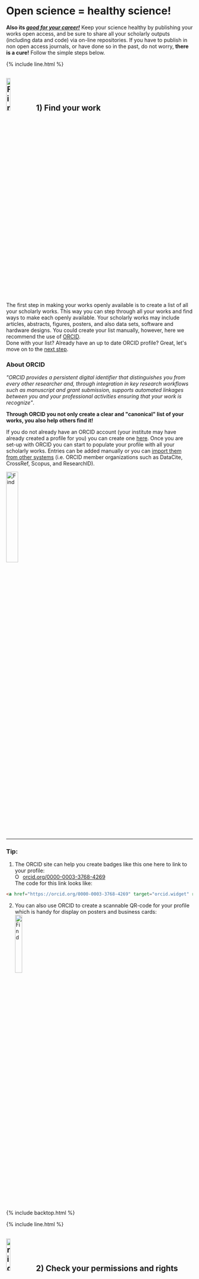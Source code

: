 # Open science = healthy science!    
**Also its [_good for your career!_](http://whyopenresearch.org/)** Keep your science healthy by publishing your works open access, and be sure to share all your scholarly outputs (including data and code) via on-line repositories. If you have to publish in non open access journals, or have done so in the past, do not worry, **there is a cure!** Follow the simple steps below.

{% include line.html %}

##  <img src="{{ site.baseurl }}/img/icons/find.png" width="15%" alt="Find">  <a name="find"></a> 1) Find your work
The first step in making your works openly available is to create a list of all your scholarly works. This way you can step through all your works and find ways to make each openly available. Your scholarly works may include articles, abstracts, figures, posters, and also data sets, software and hardware designs. You could create your list manually, however, here we recommend the use of [ORCID](https://orcid.org/).    
Done with your list? Already have an up to date ORCID profile? Great, let's move on to the [next step](#rights).

### About ORCID
*"ORCID provides a persistent digital identifier that distinguishes you from every other researcher and, through integration in key research workflows such as manuscript and grant submission, supports automated linkages between you and your professional activities ensuring that your work is recognize"*.   

**Through ORCID you not only create a clear and "canonical" list of your works, you also help others find it!**      

If you do not already have an ORCID account (your institute may have already created a profile for you) you can create one [here](https://orcid.org/register). Once you are set-up with ORCID you can start to populate your profile with all your scholarly works. Entries can be added manually or you can [import them from other systems](https://support.orcid.org/knowledgebase/articles/188278-import-works-website-user) (i.e. ORCID member organizations such as DataCite, CrossRef, Scopus, and ResearchID).  

<a href="https://orcid.org/"> <img src="{{ site.baseurl }}/img/ORCID_logo.jpg" width="25%" alt="Find"> </a>

---   

### Tip:
1. The ORCID site can help you create badges like this one here to link to your profile:   
<a href="https://orcid.org/0000-0003-3768-4269" target="orcid.widget" rel="noopener noreferrer" style="vertical-align:top;"><img src="https://orcid.org/sites/default/files/images/orcid_16x16.png" style="width:1em;margin-right:.5em;" alt="ORCID iD icon">orcid.org/0000-0003-3768-4269</a>   
The code for this link looks like:
```html
<a href="https://orcid.org/0000-0003-3768-4269" target="orcid.widget" rel="noopener noreferrer" style="vertical-align:top;"><img src="https://orcid.org/sites/default/files/images/orcid_16x16.png" style="width:1em;margin-right:.5em;" alt="ORCID iD icon">orcid.org/0000-0003-3768-4269</a>
```   
2. You can also use ORCID to create a scannable QR-code for your profile which is handy for display on posters and business cards:   
<a href="https://orcid.org/0000-0003-3768-4269"> <img src="{{ site.baseurl }}/img/my_orcid_qrcode.png" width="20%" alt="Find"> </a>

{% include backtop.html %}

{% include line.html %}

## <img src="{{ site.baseurl }}/img/icons/rights.png" width="15%" alt="rights"> <a name="rights"></a> 2) Check your permissions and rights
[*DISCLAIMER*](#disclaimer)   

Before attempting to make your work open access you may wish to:
1. Consult with superiors, co-workers/co-authors to see what their opinion is on sharing the scholarly works openly.
2. Check your rights and permissions. Some publishers or journals do not permit the open sharing of works. Therefore you need to check your rights before proceeding to share your work.

You can do the above for each of the item in your list of works. You can also check if your institute (or the institute of one of your co-workers) has an overarching [Open Access License](#oalicense) which enables you to share works.    

Checked your rights? Ready for the [next step](#upload)?  

### How to check your rights?
If you are at a university your librarian may be able to advise and inform you about your rights for a given publisher/publication. You can also check yourself since most publishers list their policies on their website.   

### Quickly check your rights for published articles
Depending on the journal you may or may not be able to share the [pre-print](https://en.wikipedia.org/wiki/Preprint), [post-print](https://en.wikipedia.org/wiki/Postprint), or published article form of your article. The site [Sherpa Romeo](http://sherpa.ac.uk/romeo/index.php) may also be a helpful resource since you can search individual journals and quickly get insight into sharing rights.    
<a href="http://sherpa.ac.uk/romeo/index.php"> <img src="{{ site.baseurl }}/img/sherpa_logo.png" width="30%" alt="Sherpa Romeo"> </a>

For instance searching for _"Journal of Biomechanics"_ provides us with:   
<img src="{{ site.baseurl }}/img/jbiomechRights.png" width="50%" alt="Rights">    

While searching for _"Journal of Biomechanical Engineering"_ provides us with:   
<img src="{{ site.baseurl }}/img/jBiomechEngRights.png" width="50%" alt="Rights">      

Therefore, using this system you can quickly get an idea of the rights for a particular journal. However, this may not be the complete story as the institute you work for might have its own policies or licenses in place to help enable open access sharing. Consult your legal department or a librarian for more information.

### Institute wide open-access policies affecting your rights  <a name="oalicense"></a>
Some institutes have an over arching open-access license. In some cases these automatically apply, while in other cases individual researchers may opt-in. An example of such an institute wide policy is [MIT's opt-in OA license](https://libraries.mit.edu/scholarly/mit-open-access/opt-in-oa-license/). If you (or one of your co-authors!) is covered under such a license you may be able to share your works irrespective of the sharing policies of the individual journals. Consult your librarian for more information and to check if your institution has such an open access license policy in place.

{% include backtop.html %}  

{% include line.html %}

## <img src="{{ site.baseurl }}/img/icons/upload.png" width="15%" alt="upload"> <a name="upload"></a> 3) Upload your work  
1. Gather your works
2. Find suitable repositories
3. Upload your works   

Identified suitable repositories? Uploaded all your works? Let's move to the [next step](#award).

## What repository to choose?
There are many different types of repositories for your content. Your repository of choice may depend on the type of content (e.g. articles, data, or code) and on the particular discipline. If you are at a university your librarian may be able to advise your. Here is a list of repositories (and pre-print servers) per discipline: [Disciplinary repositories](http://oad.simmons.edu/oadwiki/Disciplinary_repositories).   

Repositories like [Zenodo](https://zenodo.org/) can house any type of content, offer long term and stable storage, and provide a DOI, allowing one to cite your works.

<a href="https://zenodo.org/"> <img src="{{ site.baseurl }}/img/zenodo.png" width="25%" alt="Zenodo"> </a>

---  

### Tip:
1. Click [here](https://guides.github.com/activities/citable-code/) to learn how to automatically push GitHub content to Zenodo to make it citable.    
2. If you have made unpublished works available through online repositories you can likely automatically list them on ORCID. For instance repositories like [Zenodo](https://zenodo.org/) provide a DataCite type DOI for your shared content, since DataCite is an ORCID member organization you can incorporate content with DataCite DOI's easily (more on that [here](https://support.orcid.org/knowledgebase/articles/188278-import-works-website-user)).

{% include backtop.html %}  

{% include line.html %}

## <img src="{{ site.baseurl }}/img/icons/award.png" width="15%" alt="award"> <a name="award"></a> 4) Get recognition, be discovered.  
Now that you've shared all your content it would be good to announce your efforts to the rest of the world. Post links to the openly available works on social media and on your personal and institutional websites where possible. However, it is also possible to create a list, similar to the list of your ORCID profile, providing links to all your shared works. One system that allows for this is [ImpactStory](http://impactstory.org/) (click on impactStory profiles on that page).

### ImpactStory
ImpactStory (see also the [wikipedia page](https://en.wikipedia.org/wiki/ImpactStory)) _"ImpactStory is an open source, web-based tool that provides altmetrics to help researchers measure and share the impacts of all their research outputs—from traditional ones such as journal articles, to alternative research outputs such as blog posts, datasets, and software. It aims to change the focus of the scholarly reward system to value and encourage web-native scholarship."_.     

In short ImpactStory allows you to:
1. Link to ORCID and import the list of all your works
2. Add the open access link for others to obtain access to each item in the list
3. Keep track of altmetrics (e.g. social media shares) associated with your works

---    

### Tip:

1. As you add open access links to all your works ImpactStory lists the percentage of your works that are now open access and provides a badge to accompany your open access efforts. Once you have made 100% of your work open access you join the ranks of open access heroes:    
<a href="http://impactstory.org/"> <img src="{{ site.baseurl }}/img/impactStoryScreenShot.png" width="30%" alt="ImpactStory"> </a>
2. Similar to your ORCID profile link, you can also use create a single link to all your open access content (which you could for instance incorporate on your website or in your e-mail signature), e.g.:   
<a href="https://profiles.impactstory.org/u/0000-0003-3768-4269/publications" ><img src="https://upload.wikimedia.org/wikipedia/commons/4/4a/Impactstory-logo-2014.png" style="width:2em;margin-right:.5em;" alt="ImpactStory">impactstory.org/u/0000-0003-3768-4269</a>   
The code for this link looks like:   
```html
<a href="https://profiles.impactstory.org/u/0000-0003-3768-4269/publications" ><img src="https://upload.wikimedia.org/wikipedia/commons/4/4a/Impactstory-logo-2014.png" style="width:1em;margin-right:.5em;" alt="ImpactStory">http://impactstory.org/u/0000-0003-3768-4269</a>   
```   
You can also embed the list in your own website. For instance you can incorporate the following HTML code:     
```html
    <iframe   src="https://profiles.impactstory.org/u/0000-0003-3768-4269/publications" width="100%" height="1000" frameborder="0" style="border:0" allowfullscreen>
    </iframe>
```

{% include backtop.html %}  

{% include line.html %}

##  DISCLAIMER <a name="disclaimer"></a>
The content presented here is NOT legal advice. Consult your superior or a legal adviser when in doubt about the legality of sharing your work. If at a university, your librarian may also be able to provide advice.
